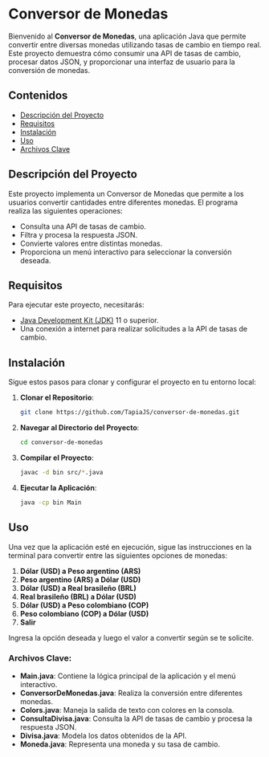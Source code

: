 # Conversor de Monedas

Bienvenido al **Conversor de Monedas**, una aplicación Java que permite convertir entre diversas monedas utilizando tasas de cambio en tiempo real. Este proyecto demuestra cómo consumir una API de tasas de cambio, procesar datos JSON, y proporcionar una interfaz de usuario para la conversión de monedas.

## Contenidos

- [Descripción del Proyecto](#descripción-del-proyecto)
- [Requisitos](#requisitos)
- [Instalación](#instalación)
- [Uso](#uso)
- [Archivos Clave](#archivos-clave)

## Descripción del Proyecto

Este proyecto implementa un Conversor de Monedas que permite a los usuarios convertir cantidades entre diferentes monedas. El programa realiza las siguientes operaciones:

- Consulta una API de tasas de cambio.
- Filtra y procesa la respuesta JSON.
- Convierte valores entre distintas monedas.
- Proporciona un menú interactivo para seleccionar la conversión deseada.

## Requisitos

Para ejecutar este proyecto, necesitarás:

- [Java Development Kit (JDK)](https://www.oracle.com/java/technologies/javase-downloads.html) 11 o superior.
- Una conexión a internet para realizar solicitudes a la API de tasas de cambio.

## Instalación

Sigue estos pasos para clonar y configurar el proyecto en tu entorno local:

1. **Clonar el Repositorio**:
    ```bash
    git clone https://github.com/TapiaJS/conversor-de-monedas.git
    ```
2. **Navegar al Directorio del Proyecto**:
    ```bash
    cd conversor-de-monedas
    ```
3. **Compilar el Proyecto**:
    ```bash
    javac -d bin src/*.java
    ```
4. **Ejecutar la Aplicación**:
    ```bash
    java -cp bin Main
    ```

## Uso

Una vez que la aplicación esté en ejecución, sigue las instrucciones en la terminal para convertir entre las siguientes opciones de monedas:

1. **Dólar (USD) a Peso argentino (ARS)**
2. **Peso argentino (ARS) a Dólar (USD)**
3. **Dólar (USD) a Real brasileño (BRL)**
4. **Real brasileño (BRL) a Dólar (USD)**
5. **Dólar (USD) a Peso colombiano (COP)**
6. **Peso colombiano (COP) a Dólar (USD)**
7. **Salir**

Ingresa la opción deseada y luego el valor a convertir según se te solicite.

### Archivos Clave:

- **Main.java**: Contiene la lógica principal de la aplicación y el menú interactivo.
- **ConversorDeMonedas.java**: Realiza la conversión entre diferentes monedas.
- **Colors.java**: Maneja la salida de texto con colores en la consola.
- **ConsultaDivisa.java**: Consulta la API de tasas de cambio y procesa la respuesta JSON.
- **Divisa.java**: Modela los datos obtenidos de la API.
- **Moneda.java**: Representa una moneda y su tasa de cambio.
